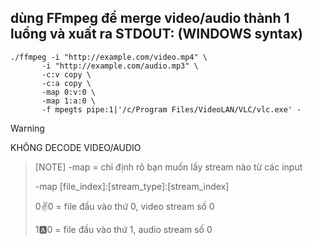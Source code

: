 ## dùng FFmpeg để merge video/audio thành 1 luồng và xuất ra STDOUT: (WINDOWS syntax) 
```
./ffmpeg -i "http://example.com/video.mp4" \
       -i "http://example.com/audio.mp3" \
       -c:v copy \
       -c:a copy \
       -map 0:v:0 \
       -map 1:a:0 \
       -f mpegts pipe:1|'/c/Program Files/VideoLAN/VLC/vlc.exe' -
```
>[!WARNING]
>KHÔNG DECODE VIDEO/AUDIO

>[NOTE]
>-map = chỉ định rõ bạn muốn lấy stream nào từ các input
>
>-map [file_index]:[stream_type]:[stream_index]
>
>0:v:0 = file đầu vào thứ 0, video stream số 0
>
>1:a:0 = file đầu vào thứ 1, audio stream số 0
>

